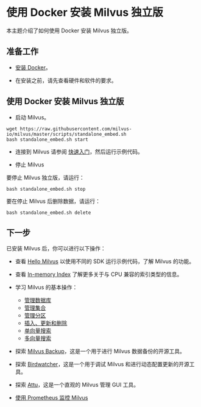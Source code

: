 


# 使用 Docker 安装 Milvus 独立版

本主题介绍了如何使用 Docker 安装 Milvus 独立版。

## 准备工作

- [安装 Docker](https://docs.docker.com/get-docker/)。

- 在安装之前，请先查看硬件和软件的要求。

## 使用 Docker 安装 Milvus 独立版

- 启动 Milvus。
```
wget https://raw.githubusercontent.com/milvus-io/milvus/master/scripts/standalone_embed.sh
bash standalone_embed.sh start
```

- 连接到 Milvus
请参阅 [快速入门](/getstarted/quickstart.md)，然后运行示例代码。

- 停止 Milvus

要停止 Milvus 独立版，请运行：
```
bash standalone_embed.sh stop
```

要在停止 Milvus 后删除数据，请运行：
```
bash standalone_embed.sh delete
```

## 下一步




已安装 Milvus 后，你可以进行以下操作：

- 查看 [Hello Milvus](/getstarted/quickstart.md) 以使用不同的 SDK 运行示例代码，了解 Milvus 的功能。
- 查看 [In-memory Index](/reference/index.md) 了解更多关于与 CPU 兼容的索引类型的信息。

- 学习 Milvus 的基本操作：
  - [管理数据库](/userGuide/manage_databases.md)
  - [管理集合](/userGuide/manage-collections.md)
  - [管理分区](/userGuide/manage-partitions.md)
  - [插入、更新和删除](/userGuide/insert-update-delete.md)
  - [单向量搜索](/userGuide/search-query-get/single-vector-search.md)
  - [多向量搜索](/userGuide/search-query-get/multi-vector-search.md)

- 探索 [Milvus Backup](/userGuide/tools/milvus_backup_overview.md)，这是一个用于进行 Milvus 数据备份的开源工具。
- 探索 [Birdwatcher](/userGuide/tools/birdwatcher_overview.md)，这是一个用于调试 Milvus 和进行动态配置更新的开源工具。
- 探索 [Attu](https://milvus.io/docs/attu.md)，这是一个直观的 Milvus 管理 GUI 工具。
- [使用 Prometheus 监控 Milvus](/adminGuide/monitor/monitor.md)

